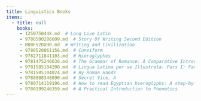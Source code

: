```yaml
---
title: Linguistics Books
items:
  - title: null
    books:
     - 125075044X.md  # Long Live Latin
     - 9780500286609.md  # Story Of Writing Second Edition
     - B00F52DXH0.md  # Writing and Civilization
     - 9780520061156.md  # Cuneiform
     - 9782711841103.md  # Hiéroglyphes
     - 9781475246636.md  # The Grammar of Romance: A Comparative Introduction to Vulgar Latin & the Romance Languages
     - 9781585104208.md  # Lingua Latina per se Illustrata: Pars I: Familia Romana (Lingua Latina per se Illustrata)
     - 9781585104024.md  # By Roman Hands
     - 9780008348090.md  # Secret Vice, A
     - 9780714119106.md  # How to read Egyptian hieroglyphs: A step-by-step guide to teach yourself
     - 9780199246359.md  # A Practical Introduction to Phonetics
---
```


